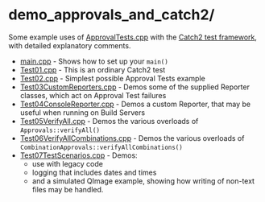 # demo_approvals_and_catch2/

Some example uses of [ApprovalTests.cpp](https://github.com/approvals/ApprovalTests.cpp) with the [Catch2 test framework](https://github.com/catchorg/Catch2), with detailed explanatory comments.

* [main.cpp](main.cpp) - Shows how to set up your `main()`
* [Test01.cpp](Test01.cpp) - This is an ordinary Catch2 test
* [Test02.cpp](Test02.cpp) - Simplest possible Approval Tests example
* [Test03CustomReporters.cpp](Test03CustomReporters.cpp) - Demos some of the supplied Reporter classes, which act on Approval Test failures
* [Test04ConsoleReporter.cpp](Test04ConsoleReporter.cpp) - Demos a custom Reporter, that may be useful when running on Build Servers
* [Test05VerifyAll.cpp](Test05VerifyAll.cpp) - Demos the various overloads of `Approvals::verifyAll()`
* [Test06VerifyAllCombinations.cpp](Test06VerifyAllCombinations.cpp) - Demos the various overloads of `CombinationApprovals::verifyAllCombinations()`
* [Test07TestScenarios.cpp](Test07TestScenarios.cpp) - Demos:
    * use with legacy code
    * logging that includes dates and times
    * and a simulated QImage example, showing how writing of non-text files may be handled.
